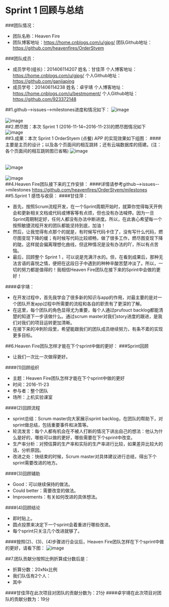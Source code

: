 ﻿# Sprint 1 回顾与总结
###团队情况：
* 团队名称：Heaven Fire<br>
* 团队博客地址：https://home.cnblogs.com/u/gjpg/                         团队Github地址：https://github.com/heavenfires/OrderStyem<br>

###团队成员：
* 成员学号(组长)：201406114207   姓名：甘佳萍   个人博客地址：https://home.cnblogs.com/u/gjpg/               个人Github地址：https://github.com/ganjiaping<br> 
* 成员学号：201406114238        姓名：卓宇靖   个人博客地址：https://home.cnblogs.com/u/bestmoment/          个人Github地址：https://github.com/923372148 <br>

##1.github-->issues-->milestones进度和情况如下：
![image](https://github.com/heavenfires/OrderStyem/raw/master/docs/yyimage/nnn.png)<br><br>
![image](https://github.com/heavenfires/OrderStyem/raw/master/docs/yyimage/ooo.png)<br>
##2.燃尽图：本次 Sprint 1 (2016-11-14~2016-11-23)的燃尽图情况如下
![image](https://github.com/heavenfires/OrderStyem/raw/master/docs/yyimage/mmm.jpg)<br>
##3.成果：本次 Sprint 1 OrderStyem (点餐) APP 的实现效果如下组图：
####主要是主页的设计；以及各个页面间的相互跳转；还有云端数据库的搭建。(注：各个页面间的相互跳转图已省略)
![image](https://github.com/heavenfires/OrderStyem/raw/master/docs/yyimage/eee.png)<br><br><br>
![image](https://github.com/heavenfires/OrderStyem/raw/master/docs/yyimage/kkk.png)<br><br>
![image](https://github.com/heavenfires/OrderStyem/raw/master/docs/yyimage/lll.png)<br>
##4.Heaven Fire团队接下来的工作安排：
####详情请参考github-->issues-->milestones
  https://github.com/heavenfires/OrderStyem/milestones
##5.Sprint 1 感悟与收获：
####甘佳萍：
* 首先，按照Scrum流程开发，在一个Sprint周期开始时，就算你觉得每天开例会和更新相关文档或代码或博客等有点烦，但也没有办法喊停。因为一旦Sprint周期制定好，任何人都没有办法中断进度。所以，在此衷心希望每一个按照敏捷流程开发的团队都能坚持到底，加油！<br>
* 然后，让我觉得有点那个的就是，有时候写代码卡住了，没有写什么代码，燃尽图变现下降的缓；有时候写代码比较顺畅，做了很多工作，燃尽图变现下降的陡。这样就会偏离理想化曲线，但这种情况是没有办法的吖，所以有点苦恼。<br>
* 最后，回顾整个 Sprint 1 ，可以说是充满汗水的。但，在看到成果后，那种无法言语的喜悦之情，便把在这段日子中遇到的种种辛酸苦楚冲淡了。所以，一切的努力都是值得的！我相信Heaven Fire团队在接下来的Sprint中会做的更好！<br>

####卓宇靖：
* 在开发过程中，首先我学会了很多新的知识与app的作用，对最主要的是对一个团队开发app过程中所需要的流程和各自的职责有了更深的了解。<br>
* 在这里，每个团队的角色显得尤为重要，每个人通过prufouct backlog都能清楚的知道下一步该做什么。通过scrum master对我们story进度的跟进，是我们对我们的项目运转更加清晰。<br>
* 在接下来的冲刺阶段里，希望能跟我们的团队成员继续努力，有条不紊的实现更多目标。<br>

##6.Heaven Fire团队怎样才能在下个sprint中做的更好：
###Sprint回顾
* 让我们一次比一次做得更好。<br>

####(1)回顾组织
* 主题：Heaven Fire团队怎样才能在下个sprint中做的更好<br>
* 时间：2016-11-23 <br>
* 参与者：整个团队<br>
* 场所：上机实验课室<br>

####(2)回顾流程
* sprint总结：Scrum master向大家展示sprint backlog，在团队的帮助下，对sprint做总结，包括重要事件和决策等。<br>
* 轮流发言：每个人都有机会在不被人打断的情况下讲出自己的想法：他认为什么是好的，哪些可以做的更好，哪些需要在下个sprint中改变。<br>
* 生产率分析：对预估算的生产率和实际的生产率进行比较，如果差异比较大的话，分析原因。<br>
* 改进之处：快结束的时候，Scrum master对具体建议进行总结，得出下个sprint需要改进的地方。<br>

####(3)回顾辅助
* Good：可以继续保持的做法。<br>
* Could better：需要改变的做法。<br>
* Improvements：有关如何改进的具体想法。<br> 

####(4)回顾结论
* 即时贴上。<br>
* 圆点投票来决定下一个sprint会着重进行哪些改进。<br>
* 每个sprint只关注几个改进就够了。<br> 

####按照(2)、(3)、(4)步骤进行会议后，Heaven Fire团队怎样在下个sprint中做的更好，请看下图：
![image](https://github.com/heavenfires/OrderStyem/raw/master/docs/yyimage/ppp.jpg)<br>

##7.团队贡献分按照比例折算成分数后是：
* 折算分数：20xNx比例<br> 
* 我们队伍有2个人：<br> 
* 其中<br> 

####甘佳萍在此次项目对团队的贡献分数为：21分
####卓宇靖在此次项目对团队的贡献分数为：19分
  
